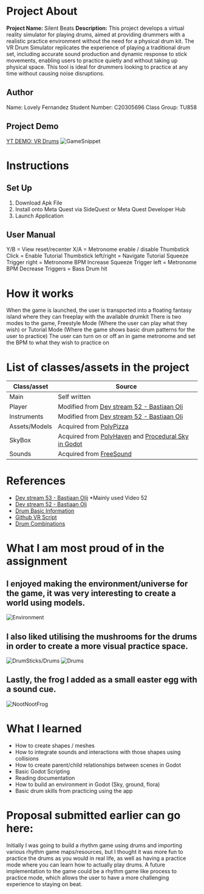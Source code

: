 # Project About
**Project Name:** Silent Beats
**Description:**
This project develops a virtual reality simulator for playing drums, aimed at providing drummers with a realistic practice environment without the need for a physical drum kit. The VR Drum Simulator replicates the experience of playing a traditional drum set, including accurate sound production and dynamic response to stick movements, enabling users to practice quietly and without taking up physical space. This tool is ideal for drummers looking to practice at any time without causing noise disruptions.

## Author
Name: Lovely Fernandez
Student Number: C20305696
Class Group: TU858

## Project Demo
[YT DEMO: VR Drums](https://www.youtube.com/watch?v=mE1VXZtNNac)
![GameSnippet](https://github.com/user-attachments/assets/84bf5da6-dc38-42b1-a386-40f37aeb0bea)


# Instructions
## Set Up
1. Download Apk File 
2. Install onto Meta Quest via SideQuest or Meta Quest Developer Hub
3. Launch Application

## User Manual
Y/B = View reset/recenter
X/A = Metronome enable / disable
Thumbstick Click = Enable Tutorial
Thumbstick left/right = Navigate Tutorial
Squeeze Trigger right = Metronome BPM Increase
Squeeze Trigger left = Metronome BPM Decrease
Triggers = Bass Drum hit

# How it works
When the game is launched, the user is transported into a floating fantasy island where they can freeplay with the available drumkit
There is two modes to the game, Freestyle Mode (Where the user can play what they wish) or Tutorial Mode (Where the game shows basic drum patterns for the user to practice)
The user can turn on or off an in game metronome and set the BPM to what they wish to practice on

# List of classes/assets in the project

| Class/asset | Source |
|-----------|-----------|
| Main | Self written |
| Player | Modified from [Dev stream 52 - Bastiaan Oli](https://www.youtube.com/watch?v=7DbEAYtc2gQ) |
| Instruments | Modified from [Dev stream 52 - Bastiaan Oli](https://www.youtube.com/watch?v=7DbEAYtc2gQ)  |
| Assets/Models | Acquired from [PolyPizza](https://poly.pizza/) |
| SkyBox | Acquired from [PolyHaven](https://polyhaven.com/a/autumn_field_puresky) and [Procedural Sky in Godot](https://www.youtube.com/watch?v=XXSCKLz5qYQ) |
| Sounds | Acquired from [FreeSound](https://freesound.org/) |

# References
* [Dev stream 53 - Bastiaan Olij](https://www.youtube.com/watch?v=MFRozB__OAI) *Mainly used Video 52
* [Dev stream 52 - Bastiaan Oli](https://www.youtube.com/watch?v=7DbEAYtc2gQ)
* [Drum Basic Information](https://www.loudlandsmusic.com/blog/the-essentials-for-beginner-drummers)
* [Github VR Script](https://github.com/godotengine/godot-demo-projects/pull/977/files)
* [Drum Combinations](https://www.drumeo.com/beat/13-easy-beginner-drum-beats/)

# What I am most proud of in the assignment
## I enjoyed making the environment/universe for the game, it was very interesting to create a world using models.

![Environment](https://github.com/user-attachments/assets/f1f1cfbd-8da6-46d7-828b-e5189a446a39)

## I also liked utilising the mushrooms for the drums in order to create a more visual practice space.

![DrumSticks/Drums](https://github.com/user-attachments/assets/286934a0-2720-4cc6-bb32-a87951758568)
![Drums](https://github.com/user-attachments/assets/878f7543-3ef9-4c36-a21a-97f58ab2c268)

## Lastly, the frog I added as a small easter egg with a sound cue.

![NootNootFrog](https://github.com/user-attachments/assets/7d02520d-79ea-420d-be07-94e64c950628)

# What I learned
- How to create shapes / meshes
- How to integrate sounds and interactions with those shapes using collisions
- How to create parent/child relationships between scenes in Godot
- Basic Godot Scripting
- Reading documentation
- How to build an environment in Godot (Sky, ground, flora)
- Basic drum skills from practicing using the app

# Proposal submitted earlier can go here:
Initially I was going to build a rhythm game using drums and importing various rhythm game maps/resources, but I thought it was more fun to practice the drums as you would in real life, as well as having a practice mode where you can learn how to actually play drums.
A future implementation to the game could be a rhythm game like process to practice mode, which allows the user to have a more challenging experience to staying on beat.




